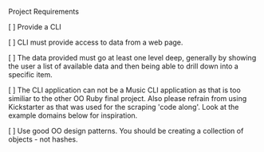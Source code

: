 Project Requirements

[ ] Provide a CLI



[ ] CLI must provide access to data from a web page.



[ ] The data provided must go at least one level deep, generally by showing the user a list of available data and then being able to drill down into a specific item.



[ ] The CLI application can not be a Music CLI application as that is too similiar to the other OO Ruby final project. Also please refrain from using Kickstarter as that was used for the scraping 'code along'. Look at the example domains below for inspiration.



[ ] Use good OO design patterns. You should be creating a collection of objects - not hashes.
